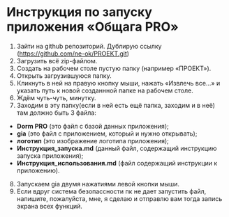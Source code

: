# Инструкция по запуску приложения «Общага PRO»
1. Зайти на github репозиторий. Дублирую ссылку (https://github.com/ne-ok/PROEKT.git)
2. Загрузить всё zip-файлом.
3. Создать на рабочем столе пустую папку (например «ПРОЕКТ»).
4. Открыть загрузившуюся папку.
5. Кликнуть  в ней на правую кнопку мыши, нажать «Извлечь все…» и указать путь к новой созданнной папке на рабочем столе.
6. Ждём чуть-чуть, минутку.
7. Заходим в эту папку(если в ней есть ещё папка, заходим и в неё)  там должно быть 3 файла:
- **Dorm PRO** (это файл с базой данных приложения);
- **gia** (это файл с приложением, который и нужно открывать);
- **логотип** (это изображение логотипа приложения);
- **Инструкция_запуска.md** (данный файл, содержащий инструкцию запуска приложения);
- **Инструкция_использования.md** (файл содержащий инструкции к приложению).
8.	Запускаем gia двумя нажатиями левой кнопки мыши.
9. Если вдруг система безопассности пк не дает запустить файл, напишите, пожалуйста, мне, я сделаю и отправлю вам тогда запись экрана всех функций.
  
